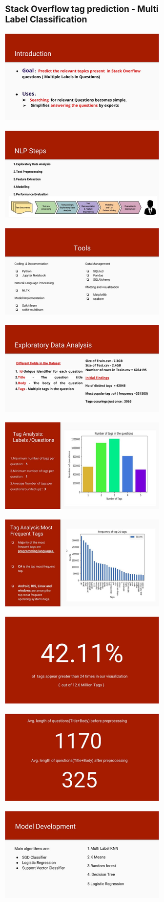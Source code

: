 # Stack Overflow tag prediction - Multi Label Classification
## ![](/img/2.jpg) 
## ![](/img/3.jpg) 
## ![](/img/4.jpg) 
## ![](/img/5.jpg) 
## ![](/img/6.jpg) 
## ![](/img/7.jpg) 
## ![](/img/9.jpg) 
## ![](/img/12.jpg) 
## ![](/img/14.jpg) 

